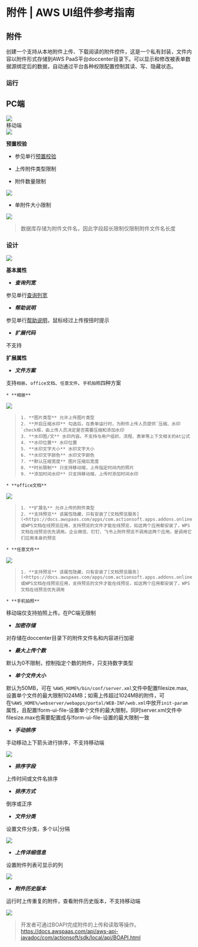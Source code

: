 # 附件 | AWS UI组件参考指南

## 附件

创建一个支持从本地附件上传、下载阅读的附件控件，这是一个私有封装，文件内容以附件形式存储到AWS PaaS平台doccenter目录下。可以显示和修改被表单数据源绑定后的数据，自动通过平台各种权限配置控制其读、写、隐藏状态。

### 运行

PC端  
---  
![](https://docs.awspaas.com/reference-guide/aws-paas-ui-reference-guide/list/fileR1.png)  
移动端  
![](https://docs.awspaas.com/reference-guide/aws-paas-ui-reference-guide/list/fileR_m.png)  
  
**预置校验**

  * 参见单行[预置校验](<text.html#check>)

  * 上传附件类型限制

  * 附件数量限制

![](https://docs.awspaas.com/reference-guide/aws-paas-ui-reference-guide/list/file_filenumber.png)

  * 单附件大小限制

![](https://docs.awspaas.com/reference-guide/aws-paas-ui-reference-guide/list/file_filezise.png)

> 数据库存储为附件文件名，因此字段超长限制仅限制附件文件名长度

### 设计

![](https://docs.awspaas.com/reference-guide/aws-paas-ui-reference-guide/list/fileD1.png)

**基本属性**

  * **_查询列宽_**

参见单行[查询列宽](<text.html#searchwidth>)

  * **_帮助说明_**

参见单行[帮助说明](<text.html#tooltip>)，鼠标经过上传按扭时提示

  * **_扩展代码_**

不支持

**扩展属性**

  * **_文件方案_**

支持`相册`、`office文档`、`任意文件`、`手机拍照`四种方案

    * **相册**

![](https://docs.awspaas.com/reference-guide/aws-paas-ui-reference-guide/list/fileD2.png)

>     1. **图片类型** 允许上传图片类型
>     2. **开启压缩水印** 勾选后，在表单运行时，为附件上传人员提供`压缩、水印`check框，由上传人员决定是否需要压缩和添加水印
>     3. **水印图/文** 水印内容。不支持与用户组织、流程、表单等上下文相关的At公式
>     4. **水印位置** 水印位置
>     5. **水印文字大小** 水印文字大小
>     6. **水印文字颜色** 水印文字颜色
>     7. **默认压缩宽度** 图片压缩后宽度
>     8. **时长限制** 只支持移动端，上传指定时间内的照片
>     9. **添加时间水印** 只支持移动端，上传时添加时间水印

    * **office文档**

![](https://docs.awspaas.com/reference-guide/aws-paas-ui-reference-guide/list/fileD3.png)

>     1. **扩展名** 允许上传的附件类型
>     2. **支持预览** 该属性隐藏，只有安装了[文档预览服务](<https://docs.awspaas.com/apps/com.actionsoft.apps.addons.onlinedoc/>)或WPS文档在线预览应用，支持预览的文件才能在线预览，如这两个应用都安装了，WPS文档在线预览优先调用。企业微信、钉钉、飞书上附件预览不调用这两个应用，是调用它们应用本身的预览

    * **任意文件**

![](https://docs.awspaas.com/reference-guide/aws-paas-ui-reference-guide/list/fileD5.png)

>     1. **支持预览** 该属性隐藏，只有安装了[文档预览服务](<https://docs.awspaas.com/apps/com.actionsoft.apps.addons.onlinedoc/>)或WPS文档在线预览应用，支持预览的文件才能在线预览，如这两个应用都安装了，WPS文档在线预览优先调用

    * **手机拍照**

移动端仅支持拍照上传。在PC端无限制

  * **_加密存储_**

对存储在doccenter目录下的附件文件名和内容进行加密

  * **_最大上传个数_**

默认为0不限制，控制指定个数的附件，只支持数字类型

  * **_单个文件大小_**

默认为50MB，可在 `%AWS_HOME%/bin/conf/server.xml`文件中配置filesize.max,设置单个文件的最大限制1024MB；如需上传超过1024MB的附件，可在`%AWS_HOME%/webserver/webapps/portal/WEB-INF/web.xml`中放开`init-param`属性，且配置!form-ui-file-设置单个文件的最大限制，同时server.xml文件中filesize.max也需要配置成与!form-ui-file-设置的最大限制一致

  * **_手动排序_**

手动移动上下箭头进行排序，不支持移动端

![](https://docs.awspaas.com/reference-guide/aws-paas-ui-reference-guide/list/fileD6.png)

  * **_排序字段_**

上传时间或文件名排序

  * **_排序方式_**

倒序或正序

  * **_文件分类_**

设置文件分类，多个以|分隔

![](https://docs.awspaas.com/reference-guide/aws-paas-ui-reference-guide/list/fileD7.png)

  * **_上传详细信息_**

设置附件列表可显示的列

![](https://docs.awspaas.com/reference-guide/aws-paas-ui-reference-guide/list/fileD4.png)

  * **_附件历史版本_**

运行时上传重复的附件，查看附件历史版本，不支持移动端

![](https://docs.awspaas.com/reference-guide/aws-paas-ui-reference-guide/list/fileD8.png)

> 开发者可通过BOAPI完成附件的上传和读取等操作。<https://docs.awspaas.com/api/aws-api-javadoc/com/actionsoft/sdk/local/api/BOAPI.html>